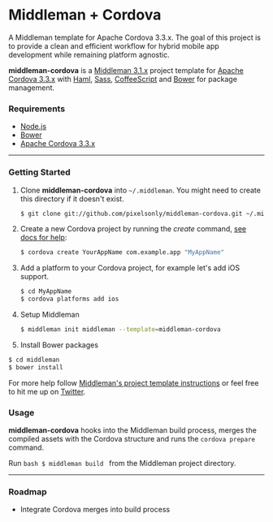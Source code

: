 Middleman + Cordova
===================

A Middleman template for Apache Cordova 3.3.x. The goal of this project is to provide a clean and efficient workflow for hybrid mobile app development while remaining platform agnostic.

**middleman-cordova** is a [Middleman 3.1.x](http://middlemanapp.com) project template for [Apache Cordova 3.3.x](http://http://cordova.apache.org/) with [Haml](http://haml.info), [Sass](http://sass-lang.com), [CoffeeScript](http://coffeescript.org) and [Bower](http://bower.io/) for package management.

### Requirements
* [Node.js](http://nodejs.org/)
* [Bower](http://bower.io/)
* [Apache Cordova 3.3.x](http://cordova.apache.org/docs/en/3.3.0/)

---

### Getting Started

1. Clone **middleman-cordova** into `~/.middleman`. You might need to create this directory if it doesn't exist.
   ```bash
   $ git clone git://github.com/pixelsonly/middleman-cordova.git ~/.middleman/middleman-cordova
   ```

2. Create a new Cordova project by running the *create* command,
   [see docs for help](http://cordova.apache.org/docs/en/3.3.0/guide_cli_index.md.html#The%20Command-Line%20Interface):
   ```bash
   $ cordova create YourAppName com.example.app "MyAppName"
   ```

3. Add a platform to your Cordova project, for example let's add iOS support.
   ```bash
   $ cd MyAppName
   $ cordova platforms add ios
   ```

4. Setup Middleman
   ```bash
   $ middleman init middleman --template=middleman-cordova
   ```

5. Install Bower packages
  ```bash
  $ cd middleman
  $ bower install
  ```

For more help follow [Middleman's project template instructions](http://middlemanapp.com/getting-started/) or feel free to hit me up on [Twitter](http://twitter.com/pixelsonly).

### Usage

**middleman-cordova** hooks into the Middleman build process, merges the compiled assets with the Cordova structure and runs the `cordova prepare` command.

Run ```bash $ middleman build ``` from the Middleman project directory.

---

### Roadmap
* Integrate Cordova merges into build process